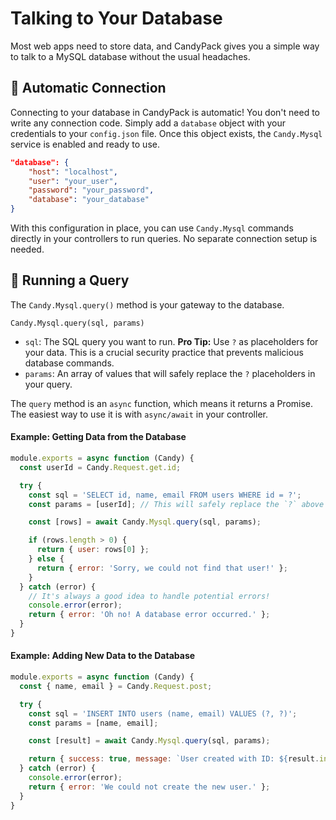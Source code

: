 # Talking to Your Database

Most web apps need to store data, and CandyPack gives you a simple way to talk to a MySQL database without the usual headaches.

## 🔌 Automatic Connection

Connecting to your database in CandyPack is automatic! You don't need to write any connection code. Simply add a `database` object with your credentials to your `config.json` file. Once this object exists, the `Candy.Mysql` service is enabled and ready to use.

```json
"database": {
    "host": "localhost",
    "user": "your_user",
    "password": "your_password",
    "database": "your_database"
}
```

With this configuration in place, you can use `Candy.Mysql` commands directly in your controllers to run queries. No separate connection setup is needed.

## 🏃 Running a Query

The `Candy.Mysql.query()` method is your gateway to the database.

`Candy.Mysql.query(sql, params)`

*   `sql`: The SQL query you want to run. **Pro Tip:** Use `?` as placeholders for your data. This is a crucial security practice that prevents malicious database commands.
*   `params`: An array of values that will safely replace the `?` placeholders in your query.

The `query` method is an `async` function, which means it returns a Promise. The easiest way to use it is with `async/await` in your controller.

#### Example: Getting Data from the Database

```javascript
module.exports = async function (Candy) {
  const userId = Candy.Request.get.id;

  try {
    const sql = 'SELECT id, name, email FROM users WHERE id = ?';
    const params = [userId]; // This will safely replace the `?` above

    const [rows] = await Candy.Mysql.query(sql, params);

    if (rows.length > 0) {
      return { user: rows[0] };
    } else {
      return { error: 'Sorry, we could not find that user!' };
    }
  } catch (error) {
    // It's always a good idea to handle potential errors!
    console.error(error);
    return { error: 'Oh no! A database error occurred.' };
  }
}
```

#### Example: Adding New Data to the Database

```javascript
module.exports = async function (Candy) {
  const { name, email } = Candy.Request.post;

  try {
    const sql = 'INSERT INTO users (name, email) VALUES (?, ?)';
    const params = [name, email];

    const [result] = await Candy.Mysql.query(sql, params);

    return { success: true, message: `User created with ID: ${result.insertId}` };
  } catch (error) {
    console.error(error);
    return { error: 'We could not create the new user.' };
  }
}
```
